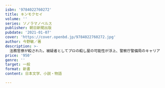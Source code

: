 ```yaml
---
isbn: '9784022760272'
title: キンモクセイ
volume: ''
series: ソノラマノベルス
publisher: 朝日新聞出版
pubdate: '2021-01-07'
cover: 'https://cover.openbd.jp/9784022760272.jpg'
author: 今野敏／著
description: >-
  法務官僚が殺された。被疑者としてプロの殺し屋の可能性が浮上、警察庁警備局のキャリア・隼瀬は専任チームでの対処を命じられるが……。事件周辺で囁かれる「キンモクセイ」という謎の言葉。誰が味方で敵なのか？　日米関係の闇に迫るスリリングな警察小説。
price: '950'
genre: ''
target: 一般
format: 新書
content: 日本文学、小説・物語

---
```

